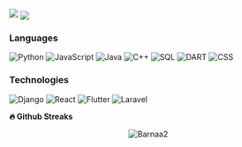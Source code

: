 


 <span> <img src="https://gidigi.com/cdn/love.gif"><span>
<a href="https://github-readme-stats.vercel.app/api?username=barnaan2&count_private=true&show_icons=true&theme=chartreuse-dark">
  <img align="center" src="https://github-readme-stats.vercel.app/api?username=barnaan2&bg_color=30,e96443,904e95&title_color=fff&text_color=fff" />
</a>
<!-- <a href="https://github.com/barnaan2">
  <img align="center" src="https://github-readme-stats.vercel.app/api/top-langs/?username=barnaan2&bg_color=30,e96443,904e95&title_color=fff&text_color=fff" />
</a> -->


### Languages

![Python](https://img.shields.io/badge/-Python-000?&logo=Python)
![JavaScript](https://img.shields.io/badge/-JavaScript-000?&logo=JavaScript)
![Java](https://img.shields.io/badge/-Java-000?&logo=Java&logoColor=007396)
![C++](https://img.shields.io/badge/-C++-000?&logo=c%2b%2b&logoColor=00599C)
![SQL](https://img.shields.io/badge/-SQL-000?&logo=MySQL)
![DART](https://img.shields.io/badge/-Dart-000?&logo=Dart)
![CSS](https://img.shields.io/badge/-Css-000?&logo=Css)



### Technologies

![Django](https://img.shields.io/badge/-Django-000?&logo=django)
![React](https://img.shields.io/badge/-react-000?&logo=react)
![Flutter](https://img.shields.io/badge/-flutter-000?&logo=flutter)
![Laravel](https://img.shields.io/badge/-Laravel-000?&logo=laravel)






<b>🔥 Github Streaks</b>
<p align="center"><img src="https://github-readme-streak-stats.herokuapp.com/?user=barnaan2&theme=black-ice&hide_border=true&stroke=0000&background=0D1117&ring=e05397&fire=e05397&currStreakLabel=e05397&bg_color=30,e96443,904e95&title_color=fff&text_color=fff" alt="Barnaa2" /></p>


